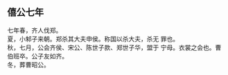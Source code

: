 ## 僖公七年

七年春，齐人伐郑。  
夏，小邾子来朝。郑杀其大夫申侯。称国以杀大夫，杀无
罪也。  
秋，七月，公会齐侯、宋公、陈世子款、郑世子华，盟于
宁母。衣裳之会也。曹伯班卒。公子友如齐。  
冬，葬曹昭公。  

